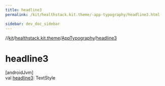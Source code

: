 ```yaml
---
title: headline3
permalink: /kit/healthstack.kit.theme/-app-typography/headline3.html

sidebar: dev_doc_sidebar
---
```

//[kit](../../../index.html)/[healthstack.kit.theme](../index.html)/[AppTypography](index.html)/[headline3](headline3.html)



# headline3



[androidJvm]\
val [headline3](headline3.html): TextStyle




